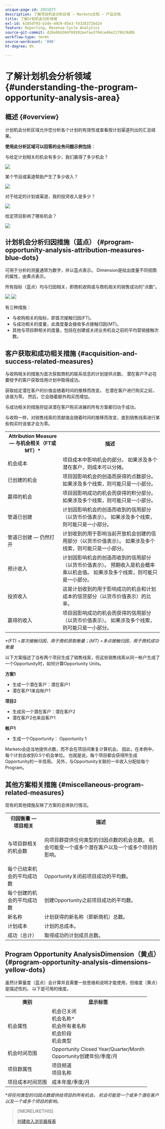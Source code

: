 ```yaml
---
unique-page-id: 2951877
description: 了解项目机会分析区域 — Marketo文档 — 产品文档
title: 了解计划机会分析领域
exl-id: 6105df93-b3de-4929-85e3-fd328372bd24
feature: Reporting, Revenue Cycle Analytics
source-git-commit: d20a9bb584f69282eefae3704ce4be2179b29d0b
workflow-type: tm+mt
source-wordcount: '896'
ht-degree: 0%

---
```


# 了解计划机会分析领域 {#understanding-the-program-opportunity-analysis-area}

## 概述 {#overview}

计划机会分析区域允许您分析各个计划的有效性或查看按计划渠道列出的汇总结果。

**使用此分析区域可以回答的业务问题示例包括**：

与给定计划相关的机会有多少，我们赢得了多少机会？

![](assets/one-1.png)

某个节目或渠道帮助产生了多少收入？

![](assets/two-1.png)

对于给定的计划或渠道，我的投资收入是多少？

![](assets/three-1.png)

给定项目影响了哪些机会？

![](assets/four-1.png)

## 计划机会分析归因措施（蓝点） {#program-opportunity-analysis-attribution-measures-blue-dots}

可用于分析的测量通常为数字，并以蓝点表示。 Dimension是给出度量不同视图的属性，由黄点表示。

所有指标（蓝点）均与归因相关，即商机收购或与商机相关的销售成功的“点数”。

![](assets/six.five.png) ![](assets/seven-1.png)

有三种措施：

* 与收购相关的指标，即首次接触归因(FT)。
* 与成功相关的度量，此类度量会接收多点接触归因(MT)。
* 其他与项目群相关的度量，包括在创建或关闭业务机会之前的平均营销接触次数。

## 客户获取和成功相关措施 {#acquisition-and-success-related-measures}

与收购相关的措施为首次获取商机的联系信息的计划提供点数。 潜在客户不必在要授予的客户获取信用计划中取得成功。

获取给定潜在客户的价值会随着时间的推移而改变。 在潜在客户进行购买之前，该值为零。 然后，它会随着额外购买而增加。

与成功相关的措施将促进潜在客户购买进展的所有方案都归功于成功。

与收购一样，对销售线索的贡献值会随着时间的推移而改变，直到销售线索进行某些购买时该值才会为零。

<table> 
 <tbody> 
  <tr> 
   <th>Attribution Measure — 与机会相关（FT或MT）*</th> 
   <th>描述</th> 
  </tr> 
  <tr> 
   <td>机会成本</td> 
   <td>项目成本中影响机会的部分。 如果涉及多个潜在客户，则成本可以分摊。</td> 
  </tr> 
  <tr> 
   <td>已创建的机会</td> 
   <td>项目因影响机会的创造而获得的点数部分。 如果涉及多个线索，则可能只是一小部分。</td> 
  </tr> 
  <tr> 
   <td>赢得的机会</td> 
   <td>项目因影响成功的机会而获得的积分部分。 如果涉及多个线索，则可能只是一小部分。</td> 
  </tr> 
  <tr> 
   <td>管道已创建</td> 
   <td>计划因影响机会的创造而收到的信用部分（以货币价值表示）。 如果涉及多个线索，则可能只是一小部分。</td> 
  </tr> 
  <tr> 
   <td>管道已创建 — 仍然打开</td> 
   <td>计划收到的用于影响当前开放机会创建的信用部分（以货币价值表示）。 如果涉及多个线索，则可能只是一小部分。</td> 
  </tr> 
  <tr> 
   <td>预计收入</td> 
   <td>计划因影响机会的创造而收到的信用部分（以货币价值表示）。 预期收入是机会概率乘以机会值。 如果涉及多个线索，则可能只是一小部分。</td> 
  </tr> 
  <tr> 
   <td>投资收入</td> 
   <td>这是计划收到的用于影响成功的机会和计划成本的信贷部分（以货币价值表示）的比率。</td> 
  </tr> 
  <tr> 
   <td>赢得的收入</td> 
   <td>项目因影响成功的机会而获得的信用部分（以货币价值表示）。 如果涉及多个线索，则可能只是一小部分。</td> 
  </tr> 
 </tbody> 
</table>

_&#42;(FT) =首次接触归因，用于商机获取衡量；(MT) =多点接触归因，用于商机成功衡量_

以下方案描述了当有两个项目生成了销售线索，但这些销售线索从同一帐户生成了一个Opportunity时，如何计算Opportunity Units。

**方案1**

* 生成一个潜在客户：潜在客户1
* 潜在客户1来自帐户1

**项目2**

* 生成另一个潜在客户：潜在客户2
* 潜在客户2也来自客户1

**帐户1**

* 生成一个Opportunity： Opportunity 1

Marketo会适当地提供点数，而不会在项目间重复计算机会。 因此，在本例中，每个计划会收到0.5个机会单位。 也就是说，每个项目都会获得所生成Opportunity的一半信用。 另外，与Opportunity关联的一半收入分配给每个Program。

## 其他方案相关措施 {#miscellaneous-program-related-measures}

现有的其他措施反映了方案的总体执行情况。

<table> 
 <tbody> 
  <tr> 
   <th>归因衡量 — 项目相关</th> 
   <th>描述</th> 
  </tr> 
  <tr> 
   <td>与项目群相关的机会数</td> 
   <td><p>向项目群提供任何类型的归因点数的机会总数。 机会可能受一个或多个潜在客户以及一个或多个项目的影响。</p></td> 
  </tr> 
  <tr> 
   <td>每个已结束机会的平均成功数</td> 
   <td>Opportunity关闭前项目成功的平均数。 <br></td> 
  </tr> 
  <tr> 
   <td>每个创建的机会的平均成功数</td> 
   <td>创建Opportunity之前项目成功的平均数。</td> 
  </tr> 
  <tr> 
   <td>新名称</td> 
   <td>计划获得的新名称（即新商机）总数。</td> 
  </tr> 
  <tr> 
   <td>计划成本</td> 
   <td>计划的总成本。</td> 
  </tr> 
  <tr> 
   <td>成功（总计）</td> 
   <td>取得成功的计划成员总数。</td> 
  </tr> 
 </tbody> 
</table>

## Program Opportunity AnalysisDimension（黄点） {#program-opportunity-analysis-dimensions-yellow-dots}

虽然计算量度（蓝点）会计算并且需要一些思维和说明才能使用，但维度（黄点）是描述性的。 以下是可用的维度。

<table> 
 <tbody> 
  <tr> 
   <th>类别</th> 
   <th>显示标签</th> 
  </tr> 
  <tr> 
   <td>机会属性</td> 
   <td>机会已关闭<br>机会名称*<br>机会所有者名称<br>机会阶段<br>机会类型</td> 
  </tr> 
  <tr> 
   <td>机会时间范围</td> 
   <td>Opportunity Closed Year/Quarter/Month<br>Opportunity创建年份/季度/月</td> 
  </tr> 
  <tr> 
   <td>项目群属性</td> 
   <td>项目频道<br>项目名称</td> 
  </tr> 
  <tr> 
   <td>项目成本时间范围</td> 
   <td>成本年度/季度/月</td> 
  </tr> 
 </tbody> 
</table>

*&#42;将任何类型的归因点数提供给项目的所有机会。 机会可能受一个或多个潜在客户以及一个或多个项目的影响。*

>[!MORELIKETHIS]
>
>[创建收入浏览器报表](/help/marketo/product-docs/reporting/revenue-cycle-analytics/revenue-explorer/create-a-revenue-explorer-report.md)
